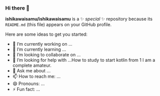 ### Hi there 👋


**ishikawaisamu/ishikawaisamu** is a ✨ _special_ ✨ repository because its `README.md` (this file) appears on your GitHub profile.

Here are some ideas to get you started:

- 🔭 I’m currently working on ...
- 🌱 I’m currently learning ...
- 👯 I’m looking to collaborate on ...
- 🤔 I’m looking for help with ...How to study to start kotlin from 1
I am a complete amateur.
- 💬 Ask me about ...
- 📫 How to reach me: ...
- 😄 Pronouns: ...
- ⚡ Fun fact: ...

